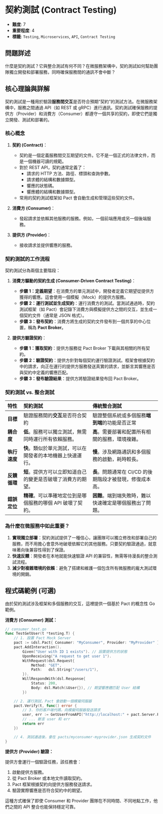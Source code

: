 # 契約測試 (Contract Testing)

- **難度**: 7
- **重要程度**: 4
- **標籤**: `Testing`, `Microservices`, `API`, `Contract Testing`

## 問題詳述

什麼是契約測試？它與整合測試有何不同？在微服務架構中，契約測試如何幫助團隊獨立開發和部署服務，同時確保服務間的通訊不會中斷？

## 核心理論與詳解

契約測試是一種用於驗證**服務間交互**是否符合預期“契約”的測試方法。在微服務架構中，服務之間通過 API（如 REST 或 gRPC）進行通訊。契約測試確保服務的提供方（Provider）和消費方（Consumer）都遵守一個共享的契約，即使它們是獨立開發、測試和部署的。

### 核心概念

1. **契約 (Contract)**：
    - 契約是一個定義服務間交互期望的文件。它不是一個正式的法律文件，而是一個機器可讀的規範。
    - 對於 REST API，契約通常定義了：
        - 請求的 HTTP 方法、路徑、標頭和查詢參數。
        - 請求體的結構和數據類型。
        - 響應的狀態碼。
        - 響應體的結構和數據類型。
    - 常用的契約測試框架如 Pact 會自動生成和管理這些契約文件。

2. **消費方 (Consumer)**：
    - 發起請求並依賴其他服務的服務。例如，一個前端應用或另一個後端服務。

3. **提供方 (Provider)**：
    - 接收請求並提供響應的服務。

### 契約測試的工作流程

契約測試分為兩個主要階段：

1. **消費方驅動的契約生成 (Consumer-Driven Contract Testing)**：
    - **步驟 1：定義期望**：在消費方的單元測試中，開發者定義它期望從提供方獲得的響應。這會使用一個模擬（Mock）的提供方服務。
    - **步驟 2：運行測試並生成契約**：運行消費方的測試。當測試通過時，契約測試框架（如 Pact）會記錄下消費方與模擬提供方之間的交互，並生成一個契約文件（通常是 JSON 格式）。
    - **步驟 3：發布契約**：消費方將生成的契約文件發布到一個共享的中心位置，稱為 **Pact Broker**。

2. **提供方驗證契約**：
    - **步驟 1：獲取契約**：提供方服務從 Pact Broker 下載與其相關的所有契約。
    - **步驟 2：驗證契約**：提供方針對每個契約運行驗證測試。框架會根據契約中的請求，向正在運行的提供方服務發送真實的請求，並斷言其響應是否與契約中定義的響應匹配。
    - **步驟 3：發布驗證結果**：提供方將驗證結果發布回 Pact Broker。

### 契約測試 vs. 整合測試

| 特性 | 契約測試 | 傳統整合測試 |
| :--- | :--- | :--- |
| **目標** | 驗證服務間的**交互**是否符合契約 | 驗證整個系統或多個服務**端到端**的功能是否正常 |
| **耦合度** | **低**。服務可以獨立測試，無需同時運行所有依賴服務。 | **高**。需要部署和配置所有相關的服務，環境複雜。 |
| **執行速度** | **快**。類似於單元測試，可以在開發者的本地機器上快速運行。 | **慢**。涉及網路通訊和多個服務的啟動，耗時較長。 |
| **反饋循環** | **短**。提供方可以立即知道自己的變更是否破壞了消費方的期望。 | **長**。問題通常在 CI/CD 的後期階段才被發現，修復成本高。 |
| **錯誤定位** | **精確**。可以準確地定位到是哪個服務的哪個 API 破壞了契約。 | **困難**。端到端失敗時，難以快速確定是哪個服務出了問題。 |

### 為什麼在微服務中如此重要？

1. **實現獨立部署**：契約測試提供了一種信心，讓團隊可以獨立修改和部署自己的服務，而不用擔心會意外地破壞依賴它的其他服務。只要契約驗證通過，就意味著向後兼容性得到了保證。
2. **快速反饋**：開發者在本地就能快速驗證 API 的兼容性，無需等待漫長的整合測試流程。
3. **減少對複雜環境的依賴**：避免了搭建和維護一個包含所有微服務的龐大測試環境的開銷。

## 程式碼範例 (可選)

由於契約測試涉及框架和多個服務的交互，這裡提供一個基於 Pact 的概念性 Go 範例。

**消費方 (Consumer) 測試：**

```go
// consumer_test.go
func TestGetUser(t *testing.T) {
    // 1. 設置 Pact Mock Server
    pact := &dsl.Pact{ Consumer: "MyConsumer", Provider: "MyProvider" }
    pact.AddInteraction().
        Given("User with ID 1 exists"). // 設置提供方的狀態
        UponReceiving("A request to get user 1").
        WithRequest(dsl.Request{
            Method: "GET",
            Path:   dsl.String("/users/1"),
        }).
        WillRespondWith(dsl.Response{
            Status: 200,
            Body: dsl.Match(&User{}), // 期望響應體匹配 User 結構
        })

    // 2. 運行測試，Pact 會啟動一個模擬伺服器
    pact.Verify(t, func() error {
        // 3. 你的客戶端代碼，向模擬伺服器發送請求
        user, err := GetUserFromAPI("http://localhost:" + pact.Server.Port, 1)
        // ... 斷言 user 和 err
        return err
    })

    // 4. 測試通過後，會在 pacts/myconsumer-myprovider.json 生成契約文件
}
```

**提供方 (Provider) 驗證：**

提供方會運行一個驗證任務，該任務會：
1.  啟動提供方服務。
2.  從 Pact Broker 或本地文件讀取契約。
3.  Pact 框架根據契約向提供方服務發送請求。
4.  驗證實際響應是否符合契約中的期望。

這種方式確保了即使 Consumer 和 Provider 團隊在不同時間、不同地點工作，他們之間的 API 整合也能保持穩定可靠。
